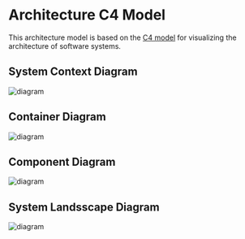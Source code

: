 ﻿# Architecture C4 Model

This architecture model is based on the [C4 model](https://c4model.com/) for visualizing the architecture of software systems.

## System Context Diagram

<!--
```plantuml
@startuml
!include https://raw.githubusercontent.com/plantuml-stdlib/C4-PlantUML/master/C4_Context.puml
' uncomment the following line and comment the first to use locally
' !include C4_Context.puml

LAYOUT_WITH_LEGEND()

title System Context diagram for Synergy Banking System

Person(customer, "Personal Banking Customer", "A customer of the bank, with personal bank accounts.")
System(banking_system, "Internet Banking System", "Allows customers to view information about their bank accounts, and make payments.")

System_Ext(mail_system, "E-mail system", "The internal Microsoft Exchange e-mail system.")
System_Ext(mainframe, "Mainframe Banking System", "Stores all of the core banking information about customers, accounts, transactions, etc.")

Rel(customer, banking_system, "Uses")
Rel_Back(customer, mail_system, "Sends e-mails to")
Rel_Neighbor(banking_system, mail_system, "Sends e-mails", "SMTP")
Rel(banking_system, mainframe, "Uses")
@enduml
```
-->
![diagram](https://www.plantuml.com/plantuml/png/V5FBZjf04BoljF_GuH8Y0RxabDFk4YjP2JOeWAAShF6uiKVC0ysq0tnR3lca_49w_0g4LMwUdghggXhvzyzV3u64fzhe-xitoafT5mWLqI5yI18lZhDIKLNdTK0ldIMqD9FE90SjR2HD0nLQvSdy_NGLHzlb8Z4Y47eUPVF8ED7iqCY_XTeorx06K8MmSrgxex8bQ6KHX2tWwbhvm5yEU3Te9uNMvoWokBnPS7-tUFp-PRl9lZrlFcUBz5Fwyd7yBiv9aKPOdzcOWOu4XHAb5uPzUBwowCipF0cxZuvQQAIkq0Tdnx8Ev0pw2OpQYT03UDxTZVZo4Neak5sJ8sVK18vS8nnwPfo1aDBLbi9in1xRXUEybSn2SsIzP_RgBT8_pffLiRumx0kngnyAZw0iHpA2bBCWSbStVIf_lNNI56x47k4Wph7rraXl9KjFD3P2wRzUqcayGnWSR3YUQWnofgMItWMt8qXFiXAsHC1BmaNCNjlkk7zaeMN__KhCDJcF0VZv-qOb3vem4NWRTYY48mvXoGiRX8mmFY79BknNr1TlUrF_Dc28G8PbJqBkBx3NtQpH5g4B75-Y9xsWAglS-PkN_G-zIRtSh3gDrwX3Sxt11nPeVe8_0000__y30000) <!-- ← Generated image link. Do NOT modify it manually. -->

## Container Diagram

<!--
```plantuml
@startuml
!include https://raw.githubusercontent.com/plantuml-stdlib/C4-PlantUML/master/C4_Container.puml

' LAYOUT_TOP_DOWN()
' LAYOUT_AS_SKETCH()
LAYOUT_WITH_LEGEND()

title Container diagram for Internet Banking System

Person(customer, Customer, "A customer of the bank, with personal bank accounts")

System_Boundary(c1, "Internet Banking") {
    Container(web_app, "Web Application", "Java, Spring MVC", "Delivers the static content and the Internet banking SPA")
    Container(spa, "Single-Page App", "JavaScript, Angular", "Provides all the Internet banking functionality to customers via their web browser")
    Container(mobile_app, "Mobile App", "C#, Xamarin", "Provides a limited subset of the Internet banking functionality to customers via their mobile device")
    ContainerDb(database, "Database", "SQL Database", "Stores user registration information, hashed auth credentials, access logs, etc.")
    Container(backend_api, "Web API Application", ".NET, Docker Container", "Provides Internet banking functionality via REST Web API")
}

System_Ext(email_system, "E-Mail System", "The internal Microsoft Exchange system")
System_Ext(banking_system, "Mainframe Banking System", "Stores all the core banking information about customers, accounts, transactions, etc.")

Rel(customer, web_app, "Uses", "HTTPS")
Rel(customer, spa, "Uses", "HTTPS")
Rel(customer, mobile_app, "Uses")

Rel_Neighbor(web_app, spa, "Delivers")
Rel(spa, backend_api, "Uses", "async, JSON/HTTPS")
Rel(mobile_app, backend_api, "Uses", "async, JSON/HTTPS")
Rel_Back_Neighbor(database, backend_api, "Reads from and writes to", "sync, Entity Framework")

Rel_Back(customer, email_system, "Sends e-mails to")
Rel_Back(email_system, backend_api, "Sends e-mails using", "sync, SMTP")
Rel_Neighbor(backend_api, banking_system, "Uses", "sync/async, XML/HTTPS")
@enduml
```
-->
![diagram](https://www.plantuml.com/plantuml/png/d5N1RkCs4BqRy3zCtKEzW6oZG4yzhMEhJRQneqPAipq98ugsYL2aG5Bs1ej-MG_xIViB7SgIB3a55crEuWldpPkPD_JNlx-yjmwDgmev7dqd59DLpk7WN6b_NYmCdkPxuGvLLbbkc5QEApTdkbYK4fKFcbcNIv4jLZ_D8WyzRUuN1Lh73K7fYY9GA6xcPPrWFFe1xfT_FZmbQV8GfUk7v-tqNGzSncdyMvYiRZtQOCztoMrw7_uQRjSU7O-SS993HmsvmBt10dRQm1qfD8exk47r8jGUubVIKlYmY1khrPHLrkc2cm1MtTTa2IqCUWVkm26Z-01EL3kKTI3A6WDaJ5VAsKcjvKoVtX2KetcTiX-9xLh4v1ry7e-0_ZhHqnFFKYnBkltCCrYMfHGCdT1gGj07F680SMby1Pi_LXvRSocEfAHMHoDpWa4p442Lrt2NE6khZvPUvp2rBOby4jF_9Pz5kES-VPisPaQKBe2bsbSIZOSZeuyYvnPGodzFiwiKyzfH2lSAJdVTj70Kw6E40QeOCgDFPAItcWgT2ScRZcpgGwjgzNq07x50QiPG3KXH2CTpi5LcIKqpkV-dxYm0SduKZB_HjywcEJhCq78_YkRJoub_luV1sMb3ulowWE5xOPsfnmf2aJ-B-Zk00ze32SUAxCKCpsc80gKDlBkujI3rdWxSiVdRLcN8NhZAgLUYTKzqT-sW-JPC0bXhkcekiOF-VQDFlZMFOPn0ay4B-Qjd-V2Jc_82XKnj3H1rEDlGkLavdokXSOWw3MtFHZ2ZhTuv23-n0ohotJdIC_T86paNMY9LErfmVhNKlNQtpcHqwkhfTHmmqvMx33xerZW06f2oM5VUw_buzCXbxx6uxEkJvTQdlasIAFPNXnVFs_MDImExrtVRbEcMY_qXqxqNuipOxdzBLgD3BxH9qRug5i27-66x60Zef_rleUaDNRzekop3aEQHOsvXPtHHlqadG_j9BvRsr6Vca9nExlh5p_EapSkbS9-Xrw8hRyMKn0AVURHcxEcwyk5GqZ2miluzxjJ4coHgcRhY1l5ltDXsoXCicdPzf1-zhbllARR-iVi7003__mC0) <!-- ← Generated image link. Do NOT modify it manually. -->

## Component Diagram
<!--
```plantuml
@startuml
!include https://raw.githubusercontent.com/plantuml-stdlib/C4-PlantUML/master/C4_Component.puml
' uncomment the following line and comment the first to use locally
' !include C4_Component.puml

LAYOUT_WITH_LEGEND()

title Component diagram for Internet Banking System - API Application

Container(spa, "Single Page Application", "javascript and angular", "Provides all the internet banking functionality to customers via their web browser.")
Container(ma, "Mobile App", "Xamarin", "Provides a limited subset ot the internet banking functionality to customers via their mobile mobile device.")
ContainerDb(db, "Database", "Relational Database Schema", "Stores user registration information, hashed authentication credentials, access logs, etc.")
System_Ext(mbs, "Mainframe Banking System", "Stores all of the core banking information about customers, accounts, transactions, etc.")

Container_Boundary(api, "API Application") {
    Component(sign, "Sign In Controller", "MVC Rest Controller", "Allows users to sign in to the internet banking system")
    Component(accounts, "Accounts Summary Controller", "MVC Rest Controller", "Provides customers with a summary of their bank accounts")
    Component(security, "Security Component", "???", "Provides functionality related to singing in, changing passwords, etc.")
    Component(mbsfacade, "Mainframe Banking System Facade", "???", "A facade onto the mainframe banking system.")

    Rel(sign, security, "Uses")
    Rel(accounts, mbsfacade, "Uses")
    Rel(security, db, "Read & write to", "Entity Framework")
    Rel(mbsfacade, mbs, "Uses", "XML/HTTPS")
}

Rel(spa, sign, "Uses", "JSON/HTTPS")
Rel(spa, accounts, "Uses", "JSON/HTTPS")

Rel(ma, sign, "Uses", "JSON/HTTPS")
Rel(ma, accounts, "Uses", "JSON/HTTPS")
@enduml
```
-->
![diagram](https://www.plantuml.com/plantuml/png/f5NDJXin4BuZyGxJ7DeW0Rdqr0i428MAq8Y4_foYMQ-pSV7FolOcZQe-MGzzfBv2PxoRP4DHgTHSOe_dvvjlFdj__VXv6YBwM1czl_T2MQ6hNC8ynZAywVKyBeyB5UTLLWNfXRDHsdWidEcL6Yq77OMOQvNrpbyVZTXqFxpf6GnHUZ9DpvqfdUMOCXLu1PMbQ4CMY7C9CwUrMofRW5PM0jeSTewL3xHoGDL1Eu5QhpZ91kSJ9VRtRlgVtzzFfX-l9rVJcy7RmUr5zu3jKKLD8Mj_o1KM7Ws1y71DdNah8voXVM0yunNrOE08-gDhw9UbLWAZSfOJdHCFI7XzDvHu29qn1L3c4HQoxTgXeo-um22yAcDg3crHQVHyCl9keN8PW9fApQerXAo1C2EkE0zg5LVCWgX2T4Rw00k57ACyB6K6cNTB6iznvw2DpJ2qeSkKJgYuvYSqw9NTBK_K6nLb3g7A0fLtyJ_WcBfUyvVBXH9o5zT5riqp0d214JCCai7SIPqOGmrhCup5N1haqt5qde2o0i7BGeNeapT1fD6Pj3w4EOOvDO4L0R6n6G48BtFUeWw7W4B844X81Mra50bOFUZfu6licepidI71d94kv2CjjA3moDmiqIJ8iA6e1GWmSrNSSfIgkyf6MX5-6p2HsGBIucXwHfuv-bKNIqLb7scmSm3VzlU0VXinTuCgR99YOKdCT62ZfyibazQ67yxXJj9LsZNt-VBLn0OUAEUW7dZvf092pSF1uzhRpZhzPWdZof3MLly6P2F6hQIMzEgGDaEJfcQR1CPODbJ-2IL8KNdI9rFHBBUdNEhav6IdugwgFGkHL9J8i4KzqqCGSwmt9OQmT3vlZMstFabeXW9p-HSXmMNoQA7fGnq4n4hDlTd4xfBVA8MBqgLffjvg-Zx83Ilii1rD6zbZhss2T3Nl9ERm4fPaaaG58npG7I9-BXaI4V3GZcvbhczGIi_F3NqBhYQJqPYzlpFkL8pVp4QkQyztu_UtMzUDLqjOJtlMllpIFPkGdPxDTofjdhuYlm400F__0m00) <!-- ← Generated image link. Do NOT modify it manually. -->

## System Landsscape Diagram

<!--
```plantuml
@startuml
!include https://raw.githubusercontent.com/plantuml-stdlib/C4-PlantUML/master/C4_Context.puml
' uncomment the following line and comment the first to use locally
' !include C4_Context.puml

'LAYOUT_TOP_DOWN()
'LAYOUT_AS_SKETCH()
LAYOUT_WITH_LEGEND()

title System Landscape diagram for Synergy Bank Sample (SBS)

Person(customer, "Personal Banking Customer", "A customer of the bank, with personal bank accounts.")

Enterprise_Boundary(c0, "Big Bank plc") {
    System(banking_system, "Internet Banking System", "Allows customers to view information about their bank accounts, and make payments.")

    System_Ext(atm, "ATM", "Allows customers to withdraw cash.")
    System_Ext(mail_system, "E-mail system", "The internal Microsoft Exchange e-mail system.")

    System_Ext(mainframe, "Mainframe Banking System", "Stores all of the core banking information about customers, accounts, transactions, etc.")

    Person_Ext(customer_service, "Customer Service Staff", "Customer service staff within the bank.")
    Person_Ext(back_office, "Back Office Staff", "Administration and support staff within the bank.")
}

Rel_Neighbor(customer, banking_system, "Uses")
Rel_R(customer, atm, "Withdraws cash using")
Rel_Back(customer, mail_system, "Sends e-mails to")

Rel_R(customer, customer_service, "Asks questions to", "Telephone")

Rel_D(banking_system, mail_system, "Sends e-mail using")
Rel_R(atm, mainframe, "Uses")
Rel_R(banking_system, mainframe, "Uses")
Rel_D(customer_service, mainframe, "Uses")
Rel_U(back_office, mainframe, "Uses")

Lay_D(atm, banking_system)

Lay_D(atm, customer)
Lay_U(mail_system, customer)
@enduml
```
-->
![diagram](https://www.plantuml.com/plantuml/png/V5JDRjim3BuNw3jmkIm5qcI7dNPgVeorMD8KTO9W9qDMP5k8B7cIt3GOzcGxx97s2gFaEB4RTpvPv4VouqTAVt__kJEMQ5lculhg0vTKb5i6cRM5-J8QQR8VfjncPLmQfgcIbaaxf2eV5O985tHhx5RmU3JzVFlaJEl5V9GJOvb6KpHr4QzsMFZq7w6K69jZ3h0PWqG9eVPSfY2uP43a5bfkhWt-AS3Q81GbGXnSaXFBYmBedO-_BzUhQBLyYcRBpMF_vcmRXr7uBLXDxvtnQDiyhEwZUV0rU9mvw_MLvLOm20_OGGvpf6GeAHXiEKaroP6oHgTaEZt0XCWTX2GlCA0VJa8V_yIqKR9FIsDLplG0UfM528ztpKwFlXuwnr0ZGIM-wnXH0zYZw53KaSu6X59LIck6FLyemCPreRbXqGJjMw8FVVe9KqvuMb4h1EtTmC_hAy2lwgWVLnmYuu-8Vd1f9BCdTXNGStFJCIU2netYXRCzS8aovCHo9O74glJZuhfDS-3dcPCTWu8St51hvcSwKV1g-yGw7kFLuhsQJeijRY9GOZAVuqs6d71nxYYuTMUepYxd2bNblasKSi6fLaOb5e9NcX6PCc3DW6wE2909pfzXkaNzto5PQ9Lc1d1Jwt5ID7XX7F1Ik5EZWuPmLXDf27KmF35B6wIgRVAawjW8h-OBfuvRlLeGLYO8BKcINjDp10FU-YJnsd9vMhoJkeqoCQ6xI2L9LM629rZwqpdvU9jpoGtohbh3mPkoA9Is_odpoxNqp4Jqo7YQnKetBit5cguDCox8uPyRm6fvDiSDCNv5yBt0s1hj23S2shiIChpWnmLmkrRf_BP8Xz1ZipFmesJ63yb5kaLZWXMPakoSPdPnuzudqERzN5sCvkQrHUX8t8cSTIpAUzXrUzfTC7mwoG6JUdPj3c-zTLtttA9rtRwe3UyTgk0Vy7y0003__mC0) <!-- ← Generated image link. Do NOT modify it manually. -->